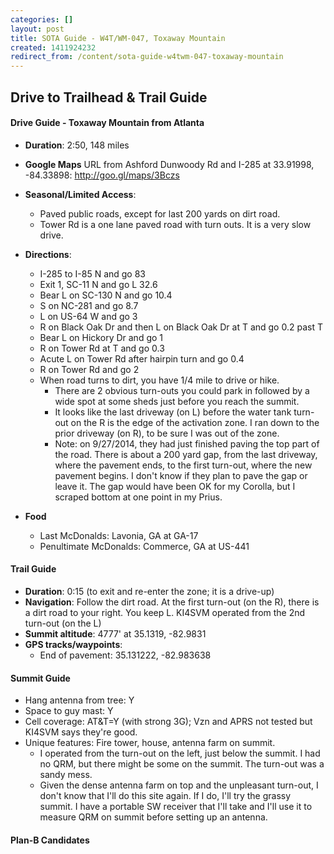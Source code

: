 ```yaml
---
categories: []
layout: post
title: SOTA Guide - W4T/WM-047, Toxaway Mountain
created: 1411924232
redirect_from: /content/sota-guide-w4twm-047-toxaway-mountain
---
```

Drive to Trailhead & Trail Guide
--------------------------------------------------------
#### Drive Guide - Toxaway Mountain from Atlanta

* **Duration**: 2:50, 148 miles
* **Google Maps** URL from Ashford Dunwoody Rd and I-285 at 33.91998, -84.33898: http://goo.gl/maps/3Bczs
* **Seasonal/Limited Access**: 
    * Paved public roads, except for last 200 yards on dirt road.
    * Tower Rd is a one lane paved road with turn outs.  It is a very slow drive.
* **Directions**:
    * I-285 to I-85 N and go 83
    * Exit 1, SC-11 N and go L 32.6
    * Bear L on SC-130 N and go 10.4
    * S on NC-281 and go 8.7
    * L on US-64 W and go 3
    * R on Black Oak Dr and then L on Black Oak Dr at T and go 0.2 past T
    * Bear L on Hickory Dr and go 1
    * R on Tower Rd at T and go 0.3
    * Acute L on Tower Rd after hairpin turn and go 0.4
    * R on Tower Rd and go 2
    * When road turns to dirt, you have 1/4 mile to drive or hike.  
        * There are 2 obvious turn-outs you could park in followed by a wide spot at some sheds just before you reach the summit.
        * It looks like the last driveway (on L) before the water tank turn-out on the R is the edge of the activation zone.  I ran down to the prior driveway (on R), to be sure I was out of the zone.
        * Note: on 9/27/2014, they had just finished paving the top part of the road.  There is about a 200 yard gap, from the last driveway, where the pavement ends, to the first turn-out, where the new pavement begins.  I don't know if they plan to pave the gap or leave it.  The gap would have been OK for my Corolla, but I scraped bottom at one point in my Prius.
    
* **Food**
    * Last McDonalds: Lavonia, GA at GA-17
    * Penultimate McDonalds: Commerce, GA at US-441

#### Trail Guide

* **Duration**: 0:15 (to exit and re-enter the zone; it is a drive-up)
* **Navigation**:  Follow the dirt road.  At the first turn-out (on the R), there is a dirt road to your right. You keep L.  KI4SVM operated from the 2nd turn-out (on the L)
* **Summit altitude**: 4777' at 35.1319, -82.9831
* **GPS tracks/waypoints**:
    * End of pavement: 35.131222, -82.983638

#### Summit Guide

* Hang antenna from tree: Y
* Space to guy mast: Y
* Cell coverage: AT&T=Y (with strong 3G); Vzn and APRS not tested but KI4SVM says they're good.
* Unique features: Fire tower, house, antenna farm on summit.  
    * I operated from the turn-out on the left, just below the summit.  I had no QRM, but there might be some on the summit.  The turn-out was a sandy mess.
    * Given the dense antenna farm on top and the unpleasant turn-out, I don't know that I'll do this site again.  If I do, I'll try the grassy summit. I have a portable SW receiver that I'll take and I'll use it to measure QRM on summit before setting up an antenna.

#### Plan-B Candidates
